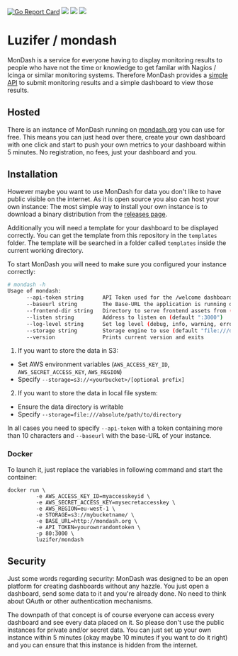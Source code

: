 [![Go Report Card](https://goreportcard.com/badge/github.com/Luzifer/mondash)](https://goreportcard.com/report/github.com/Luzifer/mondash)
![](https://badges.fyi/github/license/Luzifer/mondash)
![](https://badges.fyi/github/downloads/Luzifer/mondash)
![](https://badges.fyi/github/latest-release/Luzifer/mondash)

# Luzifer / mondash

MonDash is a service for everyone having to display monitoring results to people who have not the time or knowledge to get familar with Nagios / Icinga or similar monitoring systems. Therefore MonDash provides a [simple API](http://docs.mondash.apiary.io/) to submit monitoring results and a simple dashboard to view those results.

## Hosted

There is an instance of MonDash running on [mondash.org](https://mondash.org/) you can use for free. This means you can just head over there, create your own dashboard with one click and start to push your own metrics to your dashboard within 5 minutes. No registration, no fees, just your dashboard and you.

## Installation

However maybe you want to use MonDash for data you don't like to have public visible on the internet. As it is open source you also can host your own instance: The most simple way to install your own instance is to download a binary distribution from the [releases page](https://github.com/Luzifer/mondash/releases).

Additionally you will need a template for your dashboard to be displayed correctly. You can get the template from this repository in the `templates` folder. The template will be searched in a folder called `templates` inside the current working directory.

To start MonDash you will need to make sure you configured your instance correctly:

```bash
# mondash -h
Usage of mondash:
      --api-token string      API Token used for the /welcome dashboard (you can choose your own)
      --baseurl string        The Base-URL the application is running on for example https://mondash.org
      --frontend-dir string   Directory to serve frontend assets from (default "./frontend")
      --listen string         Address to listen on (default ":3000")
      --log-level string      Set log level (debug, info, warning, error) (default "info")
      --storage string        Storage engine to use (default "file:///data")
      --version               Prints current version and exits
```

1. If you want to store the data in S3:
  - Set AWS environment variables (`AWS_ACCESS_KEY_ID`, `AWS_SECRET_ACCESS_KEY`, `AWS_REGION`)
  - Specify `--storage=s3://<yourbucket>/[optional prefix]`
2. If you want to store the data in local file system:
  - Ensure the data directory is writable
  - Specify `--storage=file:///absolute/path/to/directory`

In all cases you need to specify `--api-token` with a token containing more than 10 characters and `--baseurl` with the base-URL of your instance.

### Docker

To launch it, just replace the variables in following command and start the container:

```
docker run \
         -e AWS_ACCESS_KEY_ID=myaccesskeyid \
         -e AWS_SECRET_ACCESS_KEY=mysecretaccesskey \
         -e AWS_REGION=eu-west-1 \
         -e STORAGE=s3://mybucketname/ \
         -e BASE_URL=http://mondash.org \
         -e API_TOKEN=yourownrandomtoken \
         -p 80:3000 \
         luzifer/mondash
```

## Security

Just some words regarding security: MonDash was designed to be an open platform for creating dashboards without any hazzle. You just open a dashboard, send some data to it and you're already done. No need to think about OAuth or other authentication mechanisms.

The downpath of that concept is of course everyone can access every dashboard and see every data placed on it. So please don't use the public instances for private and/or secret data. You can just set up your own instance within 5 minutes (okay maybe 10 minutes if you want to do it right) and you can ensure that this instance is hidden from the internet.
